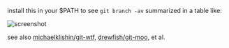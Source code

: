 install this in your $PATH to see `git branch -av` summarized in a table like:

![screenshot](http://i.imgur.com/KhnxD.png)

see also [michaelklishin/git-wtf](https://github.com/michaelklishin/git-wtf), [drewfish/git-moo](https://github.com/drewfish/git-moo), et al.
